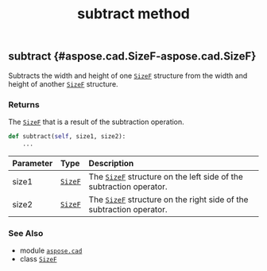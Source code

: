 ﻿---
title: subtract method
second_title: Aspose.CAD for Python via .NET API References
description: 
type: docs
weight: 30
url: /aspose.cad/sizef/subtract/
is_root: false
---

## subtract {#aspose.cad.SizeF-aspose.cad.SizeF}

Subtracts the width and height of one [`SizeF`](/cad/python-net/aspose.cad/sizef) structure from the width and height of another [`SizeF`](/cad/python-net/aspose.cad/sizef) structure.


### Returns 


The [`SizeF`](/cad/python-net/aspose.cad/sizef) that is a result of the subtraction operation.


```python
def subtract(self, size1, size2):
    ...
```


| Parameter | Type | Description |
| :- | :- | :- |
| size1 | [`SizeF`](/cad/python-net/aspose.cad/sizef) | The [`SizeF`](/cad/python-net/aspose.cad/sizef) structure on the left side of the subtraction operator. |
| size2 | [`SizeF`](/cad/python-net/aspose.cad/sizef) | The [`SizeF`](/cad/python-net/aspose.cad/sizef) structure on the right side of the subtraction operator. |



### See Also
* module [`aspose.cad`](../../)
* class [`SizeF`](/cad/python-net/aspose.cad/sizef)
